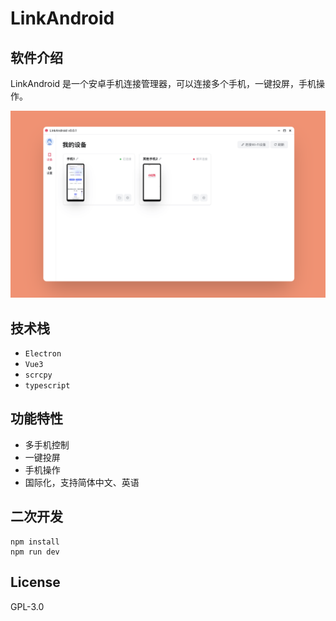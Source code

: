 # LinkAndroid

## 软件介绍

LinkAndroid 是一个安卓手机连接管理器，可以连接多个手机，一键投屏，手机操作。

![](./screenshots/home.png)

## 技术栈

- `Electron`
- `Vue3`
- `scrcpy`
- `typescript`

## 功能特性

- 多手机控制
- 一键投屏
- 手机操作
- 国际化，支持简体中文、英语

## 二次开发

```
npm install
npm run dev
```

## License

GPL-3.0
